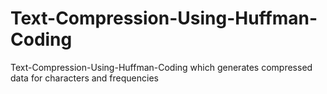 # Text-Compression-Using-Huffman-Coding
Text-Compression-Using-Huffman-Coding which generates compressed data for characters and frequencies
